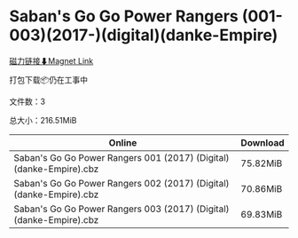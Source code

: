 # Saban's Go Go Power Rangers (001-003)(2017-)(digital)(danke-Empire)

[磁力链接⬇Magnet Link](magnet:?xt=urn:btih:4673e64bfac28748bdb9780090ee221a7175862d&dn=Saban%27s%20Go%20Go%20Power%20Rangers%20%28001-003%29%282017-%29%28digital%29%28danke-Empire%29)

打包下载📦仍在工事中

文件数：3

总大小：216.51MiB

Online | Download
--- | ---
Saban's Go Go Power Rangers 001 (2017) (Digital) (danke-Empire).cbz | 75.82MiB
Saban's Go Go Power Rangers 002 (2017) (Digital) (danke-Empire).cbz | 70.86MiB
Saban's Go Go Power Rangers 003 (2017) (Digital) (danke-Empire).cbz | 69.83MiB
